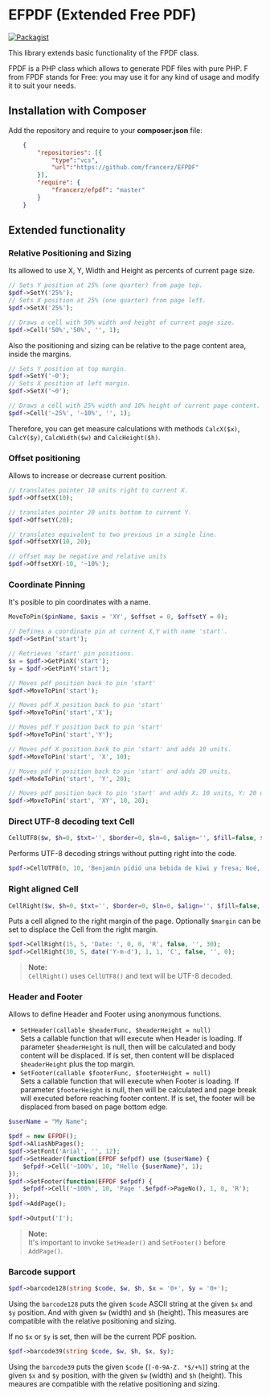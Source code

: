 EFPDF (Extended Free PDF)
=======================================

[![Packagist](https://img.shields.io/packagist/vpre/francerz/efpdf)](https://packagist.org/packages/francerz/efpdf)

This library extends basic functionality of the FPDF class.

FPDF is a PHP class which allows to generate PDF files with pure PHP.
F from FPDF stands for Free: you may use it for any kind of usage and modify it
to suit your needs.

Installation with Composer
---------------------------------------

Add the repository and require to your **composer.json** file:
```json
    {
        "repositories": [{
            "type":"vcs",
            "url":"https://github.com/francerz/EFPDF"
        }],
        "require": {
            "francerz/efpdf": "master"
        }
    }
```

Extended functionality
---------------------------------------

### Relative Positioning and Sizing

Its allowed to use X, Y, Width and Height as percents of current page size.

```php
// Sets Y position at 25% (one quarter) from page top.
$pdf->SetY('25%');
// Sets X position at 25% (one quarter) from page left.
$pdf->SetX('25%');

// Draws a cell with 50% width and height of current page size.
$pdf->Cell('50%','50%', '', 1);
```

Also the positioning and sizing can be relative to the page content area,
inside the margins.

```php
// Sets Y position at top margin.
$pdf->SetY('~0');
// Sets X position at left margin.
$pdf->SetX('~0');

// Draws a cell with 25% width and 10% height of current page content.
$pdf->Cell('~25%', '~10%', '', 1);
```

Therefore, you can get measure calculations with methods `CalcX($x)`, `CalcY($y)`,
`CalcWidth($w)` and `CalcHeight($h)`.

### Offset positioning

Allows to increase or decrease current position.

```php
// translates pointer 10 units right to current X.
$pdf->OffsetX(10);

// translates pointer 20 units bottom to current Y.
$pdf->OffsetY(20);

// translates equivalent to two previous in a single line.
$pdf->OffsetXY(10, 20);

// offset may be negative and relative units
$pdf->OffsetXY(-10, '~10%');
```

### Coordinate Pinning

It's posible to pin coordinates with a name.

```php
MoveToPin($pinName, $axis = 'XY', $offset = 0, $offsetY = 0);
```

```php
// Defines a coordinate pin at current X,Y with name 'start'.
$pdf->SetPin('start');

// Retrieves 'start' pin positions.
$x = $pdf->GetPinX('start');
$y = $pdf->GetPinY('start');

// Moves pdf position back to pin 'start'
$pdf->MoveToPin('start');

// Moves pdf X position back to pin 'start'
$pdf->MoveToPin('start','X');

// Moves pdf Y position back to pin 'start'
$pdf->MoveToPin('start','Y');

// Moves pdf X position back to pin 'start' and adds 10 units.
$pdf->MoveToPin('start', 'X', 10);

// Moves pdf Y position back to pin 'start' and adds 20 units.
$pdf->ModeToPin('start', 'Y', 20);

// Moves pdf position back to pin 'start' and adds X: 10 units, Y: 20 units.
$pdf->MoveToPin('start', 'XY', 10, 20);
```

### Direct UTF-8 decoding text Cell

```php
CellUTF8($w, $h=0, $txt='', $border=0, $ln=0, $align='', $fill=false, $link='')
```

Performs UTF-8 decoding strings without putting right into the code.

```php
$pdf->CellUTF8(0, 10, 'Benjamín pidió una bebida de kiwi y fresa; Noé, sin vergüenza, la más exquisita champaña del menú.');
```

### Right aligned Cell

```php
CellRight($w, $h=0, $txt='', $border=0, $ln=0, $align='', $fill=false, $link='', $margin=0)
```

Puts a cell aligned to the right margin of the page.
Optionally `$margin` can be set to displace the Cell from the right margin.

```php
$pdf->CellRight(15, 5, 'Date: ', 0, 0, 'R', false, '', 30);
$pdf->CellRight(30, 5, date('Y-m-d'), 1, 1, 'C', false, '', 0);
```

> **Note:**  
> `CellRight()` uses `CellUTF8()` and text will be UTF-8 decoded.

### Header and Footer

Allows to define Header and Footer using anonymous functions.

* `SetHeader(callable $headerFunc, $headerHeight = null)`  
  Sets a callable function that will execute when Header is loading.
  If parameter `$headerHeight` is null, then will be calculated and body content
  will be displaced. If is set, then content will be displaced `$headerHeight`
  plus the top margin.
* `SetFooter(callable $footerFunc, $footerHeight = null)`  
  Sets a callable function that will execute when Footer is loading.
  If parameter `$footerHeight` is null, then will be calculated and page break
  will executed before reaching footer content. If is set, the footer will
  be displaced from based on page bottom edge.

```php
$userName = "My Name";

$pdf = new EFPDF();
$pdf->AliasNbPages();
$pdf->SetFont('Arial', '', 12);
$pdf->SetHeader(function(EFPDF $efpdf) use ($userName) {
    $efpdf->Cell('~100%', 10, "Hello {$userName}", 1);
});
$pdf->SetFooter(function(EFPDF $efpdf) {
    $efpdf->Cell('~100%', 10, 'Page '.$efpdf->PageNo(), 1, 0, 'R');
});
$pdf->AddPage();

$pdf->Output('I');
```
> **Note:**  
> It's important to invoke `SetHeader()` and `SetFooter()` before `AddPage()`.

### Barcode support

```php
$pdf->barcode128(string $code, $w, $h, $x = '0+', $y = '0+');
```

Using the `barcode128` puts the given `$code` ASCII string at the given `$x`
and `$y` position. And with given `$w` (width) and `$h` (height). This measures
are compatible with the relative positioning and sizing.

If no `$x` or `$y` is set, then will be the current PDF position.

```php
$pdf->barcode39(string $code, $w, $h, $x, $y);
```

Using the `barcode39` puts the given `$code` (`[-0-9A-Z. *$/+%]`) string at the
given `$x` and `$y` position, with the given `$w` (width) and `$h` (height).
This meaures are compatible with the relative positioning and sizing.
